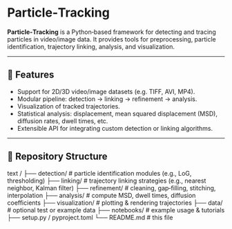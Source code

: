 # Particle‑Tracking

**Particle‑Tracking** is a Python‑based framework for detecting and tracing particles in video/image data. It provides tools for preprocessing, particle identification, trajectory linking, analysis, and visualization.

---

## 🚀 Features

- Support for 2D/3D video/image datasets (e.g. TIFF, AVI, MP4).
- Modular pipeline: detection → linking → refinement → analysis.
- Visualization of tracked trajectories.
- Statistical analysis: displacement, mean squared displacement (MSD), diffusion rates, dwell times, etc.
- Extensible API for integrating custom detection or linking algorithms.

---

## 📁 Repository Structure

text
/
├── detection/ # particle identification modules (e.g., LoG, thresholding)
├── linking/ # trajectory linking strategies (e.g., nearest neighbor, Kalman filter)
├── refinement/ # cleaning, gap‑filling, stitching, interpolation
├── analysis/ # compute MSD, dwell times, diffusion coefficients
├── visualization/ # plotting & rendering trajectories
├── data/ # optional test or example data
├── notebooks/ # example usage & tutorials
├── setup.py / pyproject.toml
└── README.md # this file
